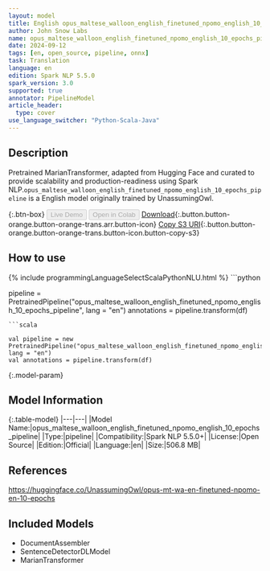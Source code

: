 ```yaml
---
layout: model
title: English opus_maltese_walloon_english_finetuned_npomo_english_10_epochs_pipeline pipeline MarianTransformer from UnassumingOwl
author: John Snow Labs
name: opus_maltese_walloon_english_finetuned_npomo_english_10_epochs_pipeline
date: 2024-09-12
tags: [en, open_source, pipeline, onnx]
task: Translation
language: en
edition: Spark NLP 5.5.0
spark_version: 3.0
supported: true
annotator: PipelineModel
article_header:
  type: cover
use_language_switcher: "Python-Scala-Java"
---
```


## Description

Pretrained MarianTransformer, adapted from Hugging Face and curated to provide scalability and production-readiness using Spark NLP.`opus_maltese_walloon_english_finetuned_npomo_english_10_epochs_pipeline` is a English model originally trained by UnassumingOwl.

{:.btn-box}
<button class="button button-orange" disabled>Live Demo</button>
<button class="button button-orange" disabled>Open in Colab</button>
[Download](https://s3.amazonaws.com/auxdata.johnsnowlabs.com/public/models/opus_maltese_walloon_english_finetuned_npomo_english_10_epochs_pipeline_en_5.5.0_3.0_1726111274003.zip){:.button.button-orange.button-orange-trans.arr.button-icon}
[Copy S3 URI](s3://auxdata.johnsnowlabs.com/public/models/opus_maltese_walloon_english_finetuned_npomo_english_10_epochs_pipeline_en_5.5.0_3.0_1726111274003.zip){:.button.button-orange.button-orange-trans.button-icon.button-copy-s3}

## How to use



<div class="tabs-box" markdown="1">
{% include programmingLanguageSelectScalaPythonNLU.html %}
```python

pipeline = PretrainedPipeline("opus_maltese_walloon_english_finetuned_npomo_english_10_epochs_pipeline", lang = "en")
annotations =  pipeline.transform(df)   

```
```scala

val pipeline = new PretrainedPipeline("opus_maltese_walloon_english_finetuned_npomo_english_10_epochs_pipeline", lang = "en")
val annotations = pipeline.transform(df)

```
</div>

{:.model-param}
## Model Information

{:.table-model}
|---|---|
|Model Name:|opus_maltese_walloon_english_finetuned_npomo_english_10_epochs_pipeline|
|Type:|pipeline|
|Compatibility:|Spark NLP 5.5.0+|
|License:|Open Source|
|Edition:|Official|
|Language:|en|
|Size:|506.8 MB|

## References

https://huggingface.co/UnassumingOwl/opus-mt-wa-en-finetuned-npomo-en-10-epochs

## Included Models

- DocumentAssembler
- SentenceDetectorDLModel
- MarianTransformer